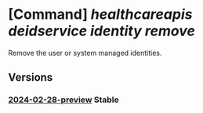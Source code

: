 # [Command] _healthcareapis deidservice identity remove_

Remove the user or system managed identities.

## Versions

### [2024-02-28-preview](/Resources/mgmt-plane/L3N1YnNjcmlwdGlvbnMve30vcmVzb3VyY2Vncm91cHMve30vcHJvdmlkZXJzL21pY3Jvc29mdC5oZWFsdGhkYXRhYWlzZXJ2aWNlcy9kZWlkc2VydmljZXMve30=/2024-02-28-preview.xml) **Stable**

<!-- mgmt-plane /subscriptions/{}/resourcegroups/{}/providers/microsoft.healthdataaiservices/deidservices/{} 2024-02-28-preview identity -->
